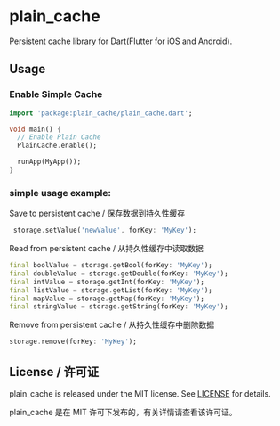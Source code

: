 # plain_cache

Persistent cache library for Dart(Flutter for iOS and Android).

## Usage

### Enable Simple Cache

```dart
import 'package:plain_cache/plain_cache.dart';

void main() {
  // Enable Plain Cache
  PlainCache.enable();

  runApp(MyApp());
}
```

### simple usage example:

Save to persistent cache / 保存数据到持久性缓存

```dart
 storage.setValue('newValue', forKey: 'MyKey');
```

Read from persistent cache / 从持久性缓存中读取数据

```dart
final boolValue = storage.getBool(forKey: 'MyKey');
final doubleValue = storage.getDouble(forKey: 'MyKey');
final intValue = storage.getInt(forKey: 'MyKey');
final listValue = storage.getList(forKey: 'MyKey');
final mapValue = storage.getMap(forKey: 'MyKey');
final stringValue = storage.getString(forKey: 'MyKey');

```

Remove from persistent cache / 从持久性缓存中删除数据

```dart
storage.remove(forKey: 'MyKey');

```


## License / 许可证

plain_cache is released under the MIT license. See [LICENSE](./LICENSE) for details.

plain_cache 是在 MIT 许可下发布的，有关详情请查看该许可证。